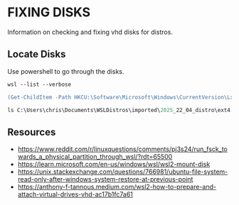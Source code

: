 # FIXING DISKS

Information on checking and fixing vhd disks for distros.  

## Locate Disks

Use powershell to go through the disks.  

```ps
wsl --list --verbose

(Get-ChildItem -Path HKCU:\Software\Microsoft\Windows\CurrentVersion\Lxss | Where-Object { $_.GetValue("DistributionName") -eq '2025_22_04_distro' }).GetValue("BasePath") + "\ext4.vhdx"

ls C:\Users\chris\Documents\WSLDistros\imported\2025_22_04_distro\ext4.vhdx
```

## 

## Resources

* https://www.reddit.com/r/linuxquestions/comments/pj3s24/run_fsck_towards_a_physical_partition_through_wsl/?rdt=65500
* https://learn.microsoft.com/en-us/windows/wsl/wsl2-mount-disk
* https://unix.stackexchange.com/questions/766981/ubuntu-file-system-read-only-after-windows-system-restore-at-previous-point
* https://anthony-f-tannous.medium.com/wsl2-how-to-prepare-and-attach-virtual-drives-vhd-ac17b1fc7a61

